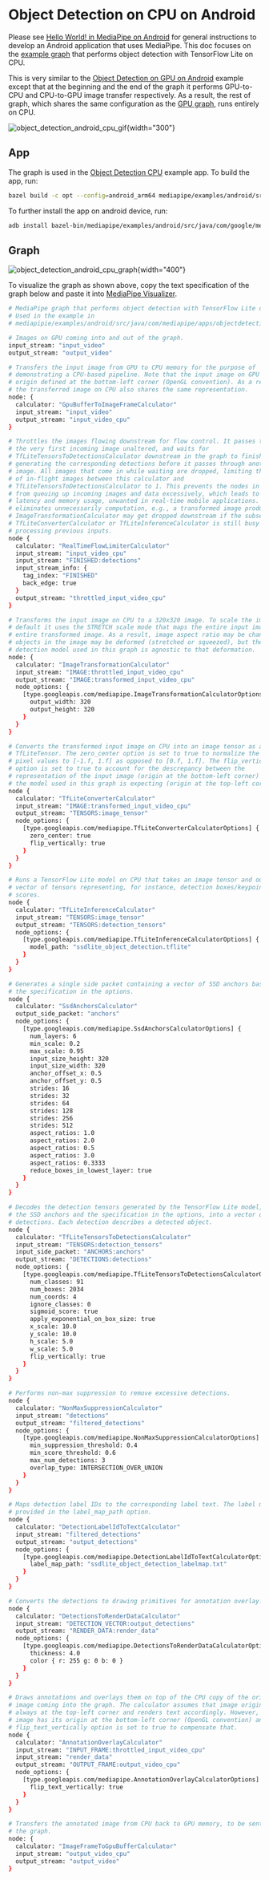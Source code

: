 # Object Detection on CPU on Android

Please see [Hello World! in MediaPipe on Android](hello_world_android.md) for
general instructions to develop an Android application that uses MediaPipe. This
doc focuses on the
[example graph](https://github.com/google/mediapipe/tree/master/mediapipe/graphs/object_detection/object_detection_android_cpu.pbtxt)
that performs object detection with TensorFlow Lite on CPU.

This is very similar to the
[Object Detection on GPU on Android](object_detection_android_gpu.md) example
except that at the beginning and the end of the graph it performs GPU-to-CPU and
CPU-to-GPU image transfer respectively. As a result, the rest of graph, which
shares the same configuration as the
[GPU graph](images/mobile/object_detection_android_gpu.png), runs entirely on
CPU.

![object_detection_android_cpu_gif](images/mobile/object_detection_android_cpu.gif){width="300"}

## App

The graph is used in the
[Object Detection CPU](https://github.com/google/mediapipe/tree/master/mediapipe/examples/android/src/java/com/google/mediapipe/apps/objectdetectioncpu)
example app. To build the app, run:

```bash
bazel build -c opt --config=android_arm64 mediapipe/examples/android/src/java/com/google/mediapipe/apps/objectdetectioncpu
```

To further install the app on android device, run:

```bash
adb install bazel-bin/mediapipe/examples/android/src/java/com/google/mediapipe/apps/objectdetectioncpu/objectdetectioncpu.apk
```

## Graph

![object_detection_android_cpu_graph](images/mobile/object_detection_android_cpu.png){width="400"}

To visualize the graph as shown above, copy the text specification of the graph
below and paste it into [MediaPipe Visualizer](https://viz.mediapipe.dev/).

```bash
# MediaPipe graph that performs object detection with TensorFlow Lite on CPU.
# Used in the example in
# mediapipie/examples/android/src/java/com/mediapipe/apps/objectdetectioncpu.

# Images on GPU coming into and out of the graph.
input_stream: "input_video"
output_stream: "output_video"

# Transfers the input image from GPU to CPU memory for the purpose of
# demonstrating a CPU-based pipeline. Note that the input image on GPU has the
# origin defined at the bottom-left corner (OpenGL convention). As a result,
# the transferred image on CPU also shares the same representation.
node: {
  calculator: "GpuBufferToImageFrameCalculator"
  input_stream: "input_video"
  output_stream: "input_video_cpu"
}

# Throttles the images flowing downstream for flow control. It passes through
# the very first incoming image unaltered, and waits for
# TfLiteTensorsToDetectionsCalculator downstream in the graph to finish
# generating the corresponding detections before it passes through another
# image. All images that come in while waiting are dropped, limiting the number
# of in-flight images between this calculator and
# TfLiteTensorsToDetectionsCalculator to 1. This prevents the nodes in between
# from queuing up incoming images and data excessively, which leads to increased
# latency and memory usage, unwanted in real-time mobile applications. It also
# eliminates unnecessarily computation, e.g., a transformed image produced by
# ImageTransformationCalculator may get dropped downstream if the subsequent
# TfLiteConverterCalculator or TfLiteInferenceCalculator is still busy
# processing previous inputs.
node {
  calculator: "RealTimeFlowLimiterCalculator"
  input_stream: "input_video_cpu"
  input_stream: "FINISHED:detections"
  input_stream_info: {
    tag_index: "FINISHED"
    back_edge: true
  }
  output_stream: "throttled_input_video_cpu"
}

# Transforms the input image on CPU to a 320x320 image. To scale the image, by
# default it uses the STRETCH scale mode that maps the entire input image to the
# entire transformed image. As a result, image aspect ratio may be changed and
# objects in the image may be deformed (stretched or squeezed), but the object
# detection model used in this graph is agnostic to that deformation.
node: {
  calculator: "ImageTransformationCalculator"
  input_stream: "IMAGE:throttled_input_video_cpu"
  output_stream: "IMAGE:transformed_input_video_cpu"
  node_options: {
    [type.googleapis.com/mediapipe.ImageTransformationCalculatorOptions] {
      output_width: 320
      output_height: 320
    }
  }
}

# Converts the transformed input image on CPU into an image tensor as a
# TfLiteTensor. The zero_center option is set to true to normalize the
# pixel values to [-1.f, 1.f] as opposed to [0.f, 1.f]. The flip_vertically
# option is set to true to account for the descrepancy between the
# representation of the input image (origin at the bottom-left corner) and what
# the model used in this graph is expecting (origin at the top-left corner).
node {
  calculator: "TfLiteConverterCalculator"
  input_stream: "IMAGE:transformed_input_video_cpu"
  output_stream: "TENSORS:image_tensor"
  node_options: {
    [type.googleapis.com/mediapipe.TfLiteConverterCalculatorOptions] {
      zero_center: true
      flip_vertically: true
    }
  }
}

# Runs a TensorFlow Lite model on CPU that takes an image tensor and outputs a
# vector of tensors representing, for instance, detection boxes/keypoints and
# scores.
node {
  calculator: "TfLiteInferenceCalculator"
  input_stream: "TENSORS:image_tensor"
  output_stream: "TENSORS:detection_tensors"
  node_options: {
    [type.googleapis.com/mediapipe.TfLiteInferenceCalculatorOptions] {
      model_path: "ssdlite_object_detection.tflite"
    }
  }
}

# Generates a single side packet containing a vector of SSD anchors based on
# the specification in the options.
node {
  calculator: "SsdAnchorsCalculator"
  output_side_packet: "anchors"
  node_options: {
    [type.googleapis.com/mediapipe.SsdAnchorsCalculatorOptions] {
      num_layers: 6
      min_scale: 0.2
      max_scale: 0.95
      input_size_height: 320
      input_size_width: 320
      anchor_offset_x: 0.5
      anchor_offset_y: 0.5
      strides: 16
      strides: 32
      strides: 64
      strides: 128
      strides: 256
      strides: 512
      aspect_ratios: 1.0
      aspect_ratios: 2.0
      aspect_ratios: 0.5
      aspect_ratios: 3.0
      aspect_ratios: 0.3333
      reduce_boxes_in_lowest_layer: true
    }
  }
}

# Decodes the detection tensors generated by the TensorFlow Lite model, based on
# the SSD anchors and the specification in the options, into a vector of
# detections. Each detection describes a detected object.
node {
  calculator: "TfLiteTensorsToDetectionsCalculator"
  input_stream: "TENSORS:detection_tensors"
  input_side_packet: "ANCHORS:anchors"
  output_stream: "DETECTIONS:detections"
  node_options: {
    [type.googleapis.com/mediapipe.TfLiteTensorsToDetectionsCalculatorOptions] {
      num_classes: 91
      num_boxes: 2034
      num_coords: 4
      ignore_classes: 0
      sigmoid_score: true
      apply_exponential_on_box_size: true
      x_scale: 10.0
      y_scale: 10.0
      h_scale: 5.0
      w_scale: 5.0
      flip_vertically: true
    }
  }
}

# Performs non-max suppression to remove excessive detections.
node {
  calculator: "NonMaxSuppressionCalculator"
  input_stream: "detections"
  output_stream: "filtered_detections"
  node_options: {
    [type.googleapis.com/mediapipe.NonMaxSuppressionCalculatorOptions] {
      min_suppression_threshold: 0.4
      min_score_threshold: 0.6
      max_num_detections: 3
      overlap_type: INTERSECTION_OVER_UNION
    }
  }
}

# Maps detection label IDs to the corresponding label text. The label map is
# provided in the label_map_path option.
node {
  calculator: "DetectionLabelIdToTextCalculator"
  input_stream: "filtered_detections"
  output_stream: "output_detections"
  node_options: {
    [type.googleapis.com/mediapipe.DetectionLabelIdToTextCalculatorOptions] {
      label_map_path: "ssdlite_object_detection_labelmap.txt"
    }
  }
}

# Converts the detections to drawing primitives for annotation overlay.
node {
  calculator: "DetectionsToRenderDataCalculator"
  input_stream: "DETECTION_VECTOR:output_detections"
  output_stream: "RENDER_DATA:render_data"
  node_options: {
    [type.googleapis.com/mediapipe.DetectionsToRenderDataCalculatorOptions] {
      thickness: 4.0
      color { r: 255 g: 0 b: 0 }
    }
  }
}

# Draws annotations and overlays them on top of the CPU copy of the original
# image coming into the graph. The calculator assumes that image origin is
# always at the top-left corner and renders text accordingly. However, the input
# image has its origin at the bottom-left corner (OpenGL convention) and the
# flip_text_vertically option is set to true to compensate that.
node {
  calculator: "AnnotationOverlayCalculator"
  input_stream: "INPUT_FRAME:throttled_input_video_cpu"
  input_stream: "render_data"
  output_stream: "OUTPUT_FRAME:output_video_cpu"
  node_options: {
    [type.googleapis.com/mediapipe.AnnotationOverlayCalculatorOptions] {
      flip_text_vertically: true
    }
  }
}

# Transfers the annotated image from CPU back to GPU memory, to be sent out of
# the graph.
node: {
  calculator: "ImageFrameToGpuBufferCalculator"
  input_stream: "output_video_cpu"
  output_stream: "output_video"
}
```
